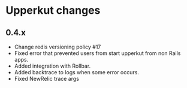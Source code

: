 # Upperkut changes

0.4.x
-----------

- Change redis versioning policy #17
- Fixed error that prevented users from start upperkut from non Rails apps.
- Added integration with Rollbar.
- Added backtrace to logs when some error occurs.
- Fixed NewRelic trace args

